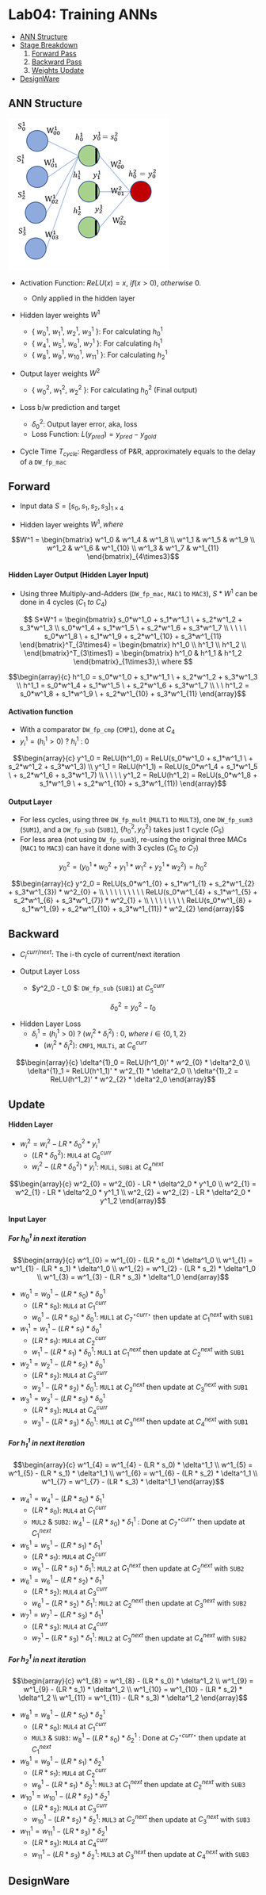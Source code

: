 # Lab04: Training ANNs

* [ANN Structure](#ann-structure)
* [Stage Breakdown](#forward)
   1. [Forward Pass](#forward)
   2. [Backward Pass](#backward)
   3. [Weights Update](#update)
 * [DesignWare](#designware)
      
## ANN Structure

![ANN Structure](ANN.png)

* Activation Function: $ReLU(x)=x,\ if (x>0),\ otherwise\ 0.$ 
  * Only applied in the hidden layer

* Hidden layer weights $W^1$
  * { $w^1_0$, $w^1_1$, $w^1_2$, $w^1_3$ }: For calculating $h^1_0$
  * { $w^1_4$, $w^1_5$, $w^1_6$, $w^1_7$ }: For calculating $h^1_1$
  * { $w^1_8$, $w^1_9$, $w^1_{10}$, $w^1_{11}$ }: For calculating $h^1_2$

* Output layer weights $W^2$
  * { $w^2_0$, $w^2_1$, $w^2_2$ }: For calculating $h^2_0$ (Final output)

* Loss b/w prediction and target
  * $\delta^2_0$: Output layer error, aka, loss
  * Loss Function: $L(y_{pred})=y_{pred}-y_{gold}$

* Cycle Time $T_{cycle}$: Regardless of P&R, approximately equals to the delay of a `DW_fp_mac`

## Forward

* Input data $S = [s_0,s_1,s_2,s_3]_{1\times4}$

* Hidden layer weights $W^1, where$

```math
W^1 = 
\begin{bmatrix}
w^1_0 & w^1_4 & w^1_8    \\
w^1_1 & w^1_5 & w^1_9    \\
w^1_2 & w^1_6 & w^1_{10} \\
w^1_3 & w^1_7 & w^1_{11}
\end{bmatrix}_{4\times3}
```

#### Hidden Layer Output (Hidden Layer Input)

* Using three Multiply-and-Adders (`DW_fp_mac`, `MAC1` to `MAC3`), $S*W^1$ can be done in 4 cycles ($C_1\ to\ C_4$)

```math
 S*W^1 = 
\begin{bmatrix}
        s_0*w^1_0 + s_1*w^1_1 \ + s_2*w^1_2 + s_3*w^1_3   \\  
        s_0*w^1_4 + s_1*w^1_5 \ + s_2*w^1_6 + s_3*w^1_7   \\
\ \ \ \ s_0*w^1_8   \ + s_1*w^1_9 + s_2*w^1_{10} + s_3*w^1_{11}  \end{bmatrix}^T_{3\times4} = 
    \begin{bmatrix} 
    h^1_0 \\
    h^1_1 \\ 
    h^1_2 \\
    \end{bmatrix}^T_{3\times1} = 
        \begin{bmatrix} 
        h^1_0 & h^1_1 & h^1_2
        \end{bmatrix}_{1\times3},\ where 
```

```math
\begin{array}{c}
h^1_0 = s_0*w^1_0 + s_1*w^1_1 \ + s_2*w^1_2 + s_3*w^1_3 \\
    h^1_1 = s_0*w^1_4 + s_1*w^1_5 \ + s_2*w^1_6 + s_3*w^1_7 \\
\ \ h^1_2 = s_0*w^1_8 + s_1*w^1_9 \ + s_2*w^1_{10} + s_3*w^1_{11} 
\end{array}
```

#### Activation function

* With a comparator `DW_fp_cmp` (`CMP1`), done at $C_4$
* $y^1_i=(h^1_i>0)\ ?\ h^1_i\ :\ 0$

```math
\begin{array}{c}
        y^1_0 = ReLU(h^1_0) = ReLU(s_0*w^1_0 + s_1*w^1_1 \ + s_2*w^1_2 + s_3*w^1_3) \\
        y^1_1 = ReLU(h^1_1) = ReLU(s_0*w^1_4 + s_1*w^1_5 \ + s_2*w^1_6 + s_3*w^1_7)  \\
\ \ \ \ y^1_2 = ReLU(h^1_2) = ReLU(s_0*w^1_8 + s_1*w^1_9 \ + s_2*w^1_{10} + s_3*w^1_{11})
\end{array}
```

#### Output Layer

* For less cycles, using three `DW_fp_mult` (`MULT1` to `MULT3`), one `DW_fp_sum3` (`SUM1`), and a `DW_fp_sub` (`SUB1`), $\{h^2_0, y^2_0\}$  takes just 1 cycle ($C_5$)
* For less area (not using `DW_fp_sum3`), re-using the original three MACs (`MAC1` to `MAC3`) can have it done with 3 cycles ($C_5\ to\ C_7$)

```math 
y^2_0 = (y^1_0*w^2_{0} + y^1_1*w^2_{1} + y^1_2*w^2_{2}) = h^2_0 
```

```math
\begin{array}{c}
y^2_0 = ReLU(s_0*w^1_{0} + s_1*w^1_{1} + s_2*w^1_{2}  + s_3*w^1_{3})  * w^2_{0} +  \\
\ \ \ \ \ \ \ \ \ ReLU(s_0*w^1_{4} + s_1*w^1_{5} + s_2*w^1_{6}  + s_3*w^1_{7})  * w^2_{1} +  \\
\ \ \ \ \ \ \ \ ReLU(s_0*w^1_{8} + s_1*w^1_{9} + s_2*w^1_{10} + s_3*w^1_{11}) * w^2_{2} 
\end{array}
```

## Backward

* $C^{curr/next}_i$: The i-th cycle of current/next iteration

* Output Layer Loss
  * $y^2_0 - t_0 $: `DW_fp_sub` (`SUB1`) at $C^{curr}_5$ 

$$  \delta^2_0 = y^2_0 - t_0 $$

* Hidden Layer Loss
  * $\delta^1_i=(h^1_i>0)\ ? \ (w^2_{i}*\delta^2_i)\ :\ 0,\ where\ i\in\{0,1,2\}$
    * $(w^2_{i}*\delta^2_i)$: `CMP1`, `MULTi`, at $C^{curr}_6$

```math
\begin{array}{c}
    \delta^{1}_0 = ReLU(h^1_0)' * w^2_{0} * \delta^2_0 \\
    \delta^{1}_1 = ReLU(h^1_1)' * w^2_{1} * \delta^2_0 \\
    \delta^{1}_2 = ReLU(h^1_2)' * w^2_{2} * \delta^2_0 
\end{array}
```

## Update

#### Hidden Layer

* $w^2_{i} = w^2_{i} - LR * \delta^2_0 * y^1_i$
  * $(LR * \delta^2_0)$: `MUL4` at $C^{curr}_6$
  * $w^2_{i} - (LR * \delta^2_0)*y^1_i$: `MULi`, `SUBi` at $C^{next}_4$ 

```math
\begin{array}{c}
    w^2_{0} = w^2_{0} - LR * \delta^2_0 * y^1_0 \\
    w^2_{1} = w^2_{1} - LR * \delta^2_0 * y^1_1 \\
    w^2_{2} = w^2_{2} - LR * \delta^2_0 * y^1_2  
\end{array}
```


#### Input Layer

##### For $h^1_0$ in next iteration

```math
\begin{array}{c}
    w^1_{0} = w^1_{0} - (LR * s_0) * \delta^1_0 \\
    w^1_{1} = w^1_{1} - (LR * s_1) * \delta^1_0 \\
    w^1_{2} = w^1_{2} - (LR * s_2) * \delta^1_0 \\
    w^1_{3} = w^1_{3} - (LR * s_3) * \delta^1_0  
\end{array}
```

* $w^1_{0} = w^1_{0} - (LR * s_0) * \delta^1_0$ 
  * $(LR * s_0)$: `MUL4` at $C^{curr}_1$
  * $w^1_{0} - (LR * s_0) * \delta^1_0$: `MUL1` at $C^{\star curr \star}_7$ then update at $C^{next}_1$ with `SUB1`
* $w^1_{1} = w^1_{1} - (LR * s_1) * \delta^1_0$
  * $(LR * s_1)$: `MUL4` at $C^{curr}_2$
  * $w^1_{1} - (LR * s_1) * \delta^1_0$: `MUL1` at $C^{next}_1$ then update at $C^{next}_2$ with `SUB1`
* $w^1_{2} = w^1_{2} - (LR * s_2) * \delta^1_0$
  * $(LR * s_2)$: `MUL4` at $C^{curr}_3$
  * $w^1_{2} - (LR * s_2) * \delta^1_0$: `MUL1` at $C^{next}_2$ then update at $C^{next}_3$ with `SUB1` 
* $w^1_{3} = w^1_{3} - (LR * s_3) * \delta^1_0$
  * $(LR * s_3)$: `MUL4` at $C^{curr}_4$
  * $w^1_{3} - (LR * s_3) * \delta^1_0$: `MUL1` at $C^{next}_3$ then update at $C^{next}_4$ with `SUB1` 


##### For $h^1_1$ in next iteration

```math
\begin{array}{c}
    w^1_{4} = w^1_{4} - (LR * s_0) * \delta^1_1 \\
    w^1_{5} = w^1_{5} - (LR * s_1) * \delta^1_1 \\
    w^1_{6} = w^1_{6} - (LR * s_2) * \delta^1_1 \\
    w^1_{7} = w^1_{7} - (LR * s_3) * \delta^1_1  
\end{array}
```

* $w^1_{4} = w^1_{4} - (LR * s_0) * \delta^1_1$ 
  * $(LR * s_0)$: `MUL4` at $C^{curr}_1$
  * `MUL2` & `SUB2`: $w^1_{4} - (LR * s_0) * \delta^1_1$ : Done at $C^{\star curr \star}_7$ then update at $C^{next}_1$ 
* $w^1_{5} = w^1_{5} - (LR * s_1) * \delta^1_1$
  * $(LR * s_1)$: `MUL4` at $C^{curr}_2$
  * $w^1_{5} - (LR * s_1) * \delta^1_1$: `MUL2` at $C^{next}_1$ then update at $C^{next}_2$ with `SUB2` 
* $w^1_{6} = w^1_{6} - (LR * s_2) * \delta^1_1$
  * $(LR * s_2)$: `MUL4` at $C^{curr}_3$
  * $w^1_{6} - (LR * s_2) * \delta^1_1$: `MUL2` at $C^{next}_2$ then update at $C^{next}_3$ with `SUB2` 
* $w^1_{7} = w^1_{7} - (LR * s_3) * \delta^1_1$
  * $(LR * s_3)$: `MUL4` at $C^{curr}_4$
  * $w^1_{7} - (LR * s_3) * \delta^1_1$: `MUL2` at $C^{next}_3$ then update at $C^{next}_4$ with `SUB2` 


##### For $h^1_2$ in next iteration

```math
\begin{array}{c}
    w^1_{8}  = w^1_{8}  - (LR * s_0) * \delta^1_2 \\
    w^1_{9}  = w^1_{9}  - (LR * s_1) * \delta^1_2 \\
    w^1_{10} = w^1_{10} - (LR * s_2) * \delta^1_2 \\
    w^1_{11} = w^1_{11} - (LR * s_3) * \delta^1_2 
\end{array}
```

* $w^1_{8}  = w^1_{8}  - (LR * s_0) * \delta^1_2$ 
  * $(LR * s_0)$: `MUL4` at $C^{curr}_1$
  * `MUL3` & `SUB3`: $w^1_{8} - (LR * s_0) * \delta^1_2$ : Done at $C^{\star curr \star}_7$ then update at $C^{next}_1$ 
* $w^1_{9}  = w^1_{9}  - (LR * s_1) * \delta^1_2$
  * $(LR * s_1)$: `MUL4` at $C^{curr}_2$
  * $w^1_{9} - (LR * s_1) * \delta^1_2$: `MUL3` at $C^{next}_1$ then update at $C^{next}_2$ with `SUB3` 
* $w^1_{10} = w^1_{10} - (LR * s_2) * \delta^1_2$
  * $(LR * s_2)$: `MUL4` at $C^{curr}_3$
  * $w^1_{10} - (LR * s_2) * \delta^1_2$: `MUL3` at $C^{next}_2$ then update at $C^{next}_3$ with `SUB3` 
* $w^1_{11} = w^1_{11} - (LR * s_3) * \delta^1_2$
  * $(LR * s_3)$: `MUL4` at $C^{curr}_4$
  * $w^1_{11} - (LR * s_3) * \delta^1_2$: `MUL3` at $C^{next}_3$ then update at $C^{next}_4$ with `SUB3` 

## DesignWare
